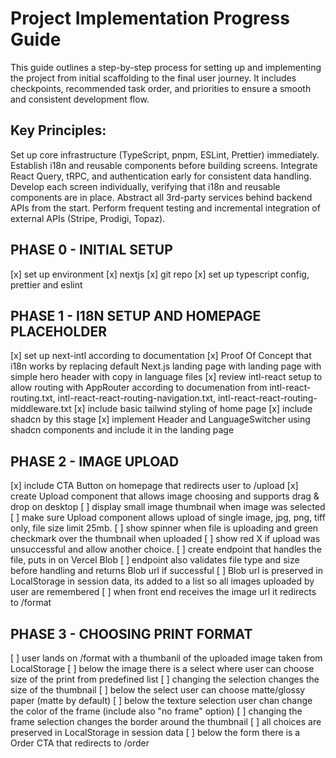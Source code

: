 # Project Implementation Progress Guide

This guide outlines a step-by-step process for setting up and implementing the project from initial scaffolding to the final user journey. It includes checkpoints, recommended task order, and priorities to ensure a smooth and consistent development flow.

## Key Principles:

Set up core infrastructure (TypeScript, pnpm, ESLint, Prettier) immediately.
Establish i18n and reusable components before building screens.
Integrate React Query, tRPC, and authentication early for consistent data handling.
Develop each screen individually, verifying that i18n and reusable components are in place.
Abstract all 3rd-party services behind backend APIs from the start.
Perform frequent testing and incremental integration of external APIs (Stripe, Prodigi, Topaz).

## PHASE 0 - INITIAL SETUP

[x] set up environment
[x] nextjs
[x] git repo
[x] set up typescript config, prettier and eslint

## PHASE 1 - I18N SETUP AND HOMEPAGE PLACEHOLDER

[x] set up next-intl according to documentation
[x] Proof Of Concept that i18n works by replacing default Next.js landing page with landing page with simple hero header with copy in language files
[x] review intl-react setup to allow routing with AppRouter according to documenation from intl-react-routing.txt, intl-react-react-routing-navigation.txt, intl-react-react-routing-middleware.txt
[x] include basic tailwind styling of home page
[x] include shadcn by this stage
[x] implement Header and LanguageSwitcher using shadcn components and include it in the landing page

## PHASE 2 - IMAGE UPLOAD

[x] include CTA Button on homepage that redirects user to /upload
[x] create Upload component that allows image choosing and supports drag & drop on desktop
[ ] display small image thumbnail when image was selected
[ ] make sure Upload component allows upload of single image, jpg, png, tiff only, file size limit 25mb.
[ ] show spinner when file is uploading and green checkmark over the thumbnail when uploaded
[ ] show red X if upload was unsuccessful and allow another choice.
[ ] create endpoint that handles the file, puts in on Vercel Blob
[ ] endpoint also validates file type and size before handling and returns Blob url if successful
[ ] Blob url is preserved in LocalStorage in session data, its added to a list so all images uploaded by user are remembered
[ ] when front end receives the image url it redirects to /format

## PHASE 3 - CHOOSING PRINT FORMAT

[ ] user lands on /format with a thumbanil of the uploaded image taken from LocalStorage
[ ] below the image there is a select where user can choose size of the print from predefined list
[ ] changing the selection changes the size of the thumbnail
[ ] below the select user can choose matte/glossy paper (matte by default)
[ ] below the texture selection user chan change the color of the frame (include also "no frame" option)
[ ] changing the frame selection changes the border around the thumbnail
[ ] all choices are preserved in LocalStorage in session data
[ ] below the form there is a Order CTA that redirects to /order
